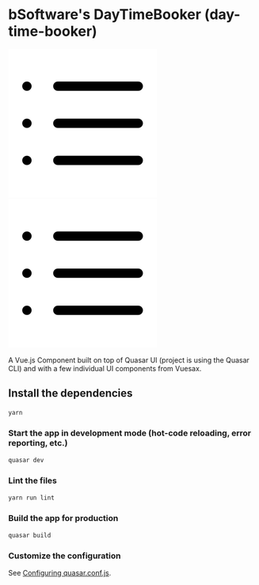 # bSoftware's DayTimeBooker (day-time-booker)

![Alt text](./src/statics/list.svg)
<img src="./src/statics/list.svg">

A Vue.js Component built on top of Quasar UI (project is using the Quasar CLI) and with 
a few individual UI components from Vuesax.

## Install the dependencies
```bash
yarn
```

### Start the app in development mode (hot-code reloading, error reporting, etc.)
```bash
quasar dev
```

### Lint the files
```bash
yarn run lint
```

### Build the app for production
```bash
quasar build
```

### Customize the configuration
See [Configuring quasar.conf.js](https://quasar.dev/quasar-cli/quasar-conf-js).
